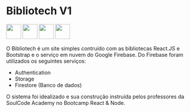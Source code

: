# Bibliotech V1

<img src="https://cdn.jsdelivr.net/gh/devicons/devicon/icons/html5/html5-original.svg" width="40" height="40" /> <img src="https://cdn.jsdelivr.net/gh/devicons/devicon/icons/bootstrap/bootstrap-original.svg" width="40" height="40" /> <img src="https://cdn.jsdelivr.net/gh/devicons/devicon/icons/react/react-original.svg" width="40" height="40" /> <img src="https://cdn.jsdelivr.net/gh/devicons/devicon/icons/javascript/javascript-original.svg" width="40" height="40" />
       
O Bibliotech é um site simples contruído com as bibliotecas React.JS e Bootstrap e o serviço em nuvem do Google Firebase.
Do Firebase foram utilizados os seguintes serviços:
 - Authentication
 - Storage
 - Firestore (Banco de dados)

O sistema foi idealizado e sua construção instruída pelos professores da SoulCode Academy no Bootcamp React & Node.
